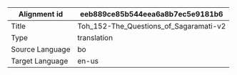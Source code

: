 |Alignment id | eeb889ce85b544eea6a8b7ec5e9181b6
| --- | --- 
|Title | Toh_152-The_Questions_of_Sagaramati-v2 
|Type | translation
|Source Language | bo
|Target Language | en-us
